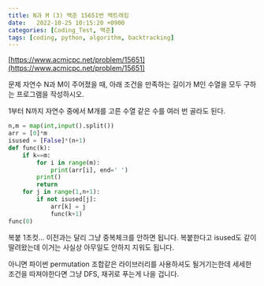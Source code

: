 ```yaml
---
title: N과 M (3) 백준 15651번 백트래킹
date:   2022-10-25 10:15:20 +0900
categories: [Coding_Test, 백준]
tags: [coding, python, algorithm, backtracking]
---
```


[https://www.acmicpc.net/problem/15651](https://www.acmicpc.net/problem/15651)

문제
자연수 N과 M이 주어졌을 때, 아래 조건을 만족하는 길이가 M인 수열을 모두 구하는 프로그램을 작성하시오.

1부터 N까지 자연수 중에서 M개를 고른 수열
같은 수를 여러 번 골라도 된다.

```py
n,m = map(int,input().split())
arr = [0]*m
isused = [False]*(n+1)
def func(k):
    if k==m:
        for i in range(m):
            print(arr[i], end=' ')
        print()
        return
    for j in range(1,n+1):
        if not isused[j]:
            arr[k] = j
            func(k+1)
func(0)
```

복붙 1초컷... 이전과는 달리 그냥 중복체크를 안하면 됩니다. 복붙한다고 isused도 같이 딸려왔는데 이거는 사실상 아무일도 안하지 지워도 됩니다.

아니면 파이썬 permutation 조합같은 라이브러리를 사용하셔도 될거기는한데 세세한 조건을 따져야한다면 그냥 DFS, 재귀로 푸는게 나을 겁니다.